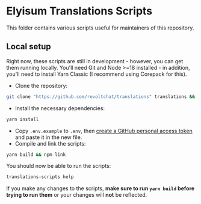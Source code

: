 # Elyisum Translations Scripts

This folder contains various scripts useful for maintainers of this repository.

## Local setup

Right now, these scripts are still in development - however, you can get them running locally. You'll need Git and Node >=18 installed - in addition, you'll need to install Yarn Classic (I recommend using Corepack for this).

-   Clone the repository:

```bash
git clone "https://github.com/revoltchat/translations" translations && cd translations/scripts
```

-   Install the necessary dependencies:

```bash
yarn install
```

-   Copy `.env.example` to `.env`, then [create a GitHub personal access token](https://github.com/settings/tokens/new?scopes=repo) and paste it in the new file.
-   Compile and link the scripts:

```bash
yarn build && npm link
```

You should now be able to run the scripts:

```bash
translations-scripts help
```

If you make any changes to the scripts, **make sure to run `yarn build` before trying to run them** or your changes will **not** be reflected.

